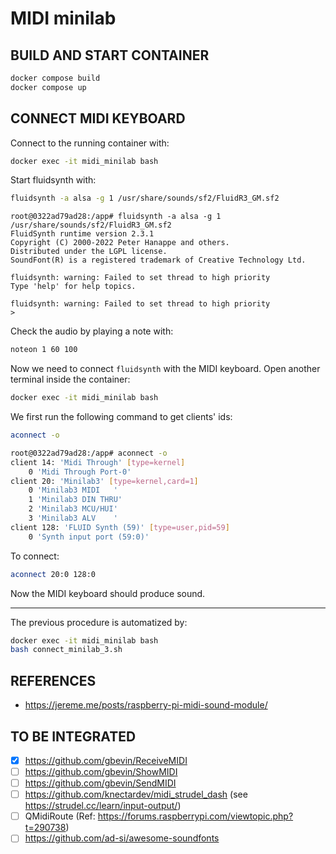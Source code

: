 # MIDI minilab
## BUILD AND START CONTAINER
```bash
docker compose build
docker compose up
```

## CONNECT MIDI KEYBOARD
Connect to the running container with:
```bash
docker exec -it midi_minilab bash
```

Start fluidsynth with:
```bash
fluidsynth -a alsa -g 1 /usr/share/sounds/sf2/FluidR3_GM.sf2
```
```
root@0322ad79ad28:/app# fluidsynth -a alsa -g 1 /usr/share/sounds/sf2/FluidR3_GM.sf2
FluidSynth runtime version 2.3.1
Copyright (C) 2000-2022 Peter Hanappe and others.
Distributed under the LGPL license.
SoundFont(R) is a registered trademark of Creative Technology Ltd.

fluidsynth: warning: Failed to set thread to high priority
Type 'help' for help topics.

fluidsynth: warning: Failed to set thread to high priority
> 
```

Check the audio by playing a note with:
```bash
noteon 1 60 100
```

Now we need to connect `fluidsynth` with the MIDI keyboard.
Open another terminal inside the container:
```bash
docker exec -it midi_minilab bash
```

We first run the following command to get clients' ids:
```bash
aconnect -o
```
```bash
root@0322ad79ad28:/app# aconnect -o
client 14: 'Midi Through' [type=kernel]
    0 'Midi Through Port-0'
client 20: 'Minilab3' [type=kernel,card=1]
    0 'Minilab3 MIDI   '
    1 'Minilab3 DIN THRU'
    2 'Minilab3 MCU/HUI'
    3 'Minilab3 ALV    '
client 128: 'FLUID Synth (59)' [type=user,pid=59]
    0 'Synth input port (59:0)'
```

To connect:
```bash
aconnect 20:0 128:0
```

Now the MIDI keyboard should produce sound.

---

The previous procedure is automatized by:
```bash
docker exec -it midi_minilab bash
bash connect_minilab_3.sh
```

## REFERENCES
- https://jereme.me/posts/raspberry-pi-midi-sound-module/

## TO BE INTEGRATED
- [x] https://github.com/gbevin/ReceiveMIDI
- [ ] https://github.com/gbevin/ShowMIDI
- [ ] https://github.com/gbevin/SendMIDI
- [ ] https://github.com/knectardev/midi_strudel_dash (see https://strudel.cc/learn/input-output/)
- [ ] QMidiRoute (Ref: https://forums.raspberrypi.com/viewtopic.php?t=290738)
- [ ] https://github.com/ad-si/awesome-soundfonts

